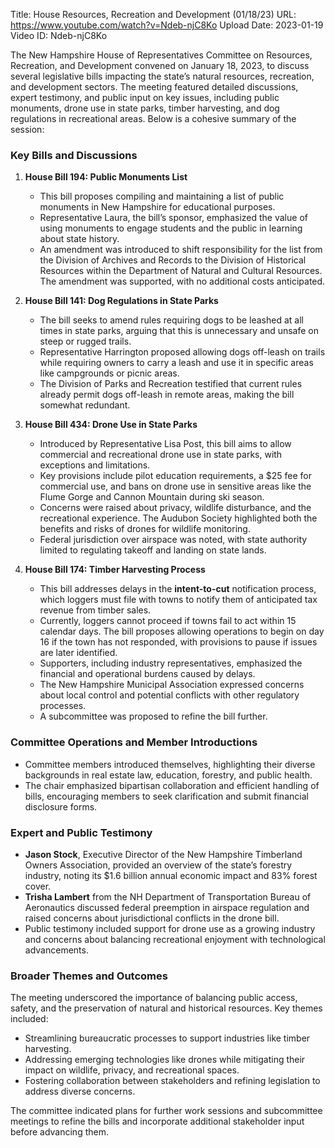 Title: House Resources, Recreation and Development (01/18/23)
URL: https://www.youtube.com/watch?v=Ndeb-njC8Ko
Upload Date: 2023-01-19
Video ID: Ndeb-njC8Ko

The New Hampshire House of Representatives Committee on Resources, Recreation, and Development convened on January 18, 2023, to discuss several legislative bills impacting the state’s natural resources, recreation, and development sectors. The meeting featured detailed discussions, expert testimony, and public input on key issues, including public monuments, drone use in state parks, timber harvesting, and dog regulations in recreational areas. Below is a cohesive summary of the session:

### **Key Bills and Discussions**

1. **House Bill 194: Public Monuments List**  
   - This bill proposes compiling and maintaining a list of public monuments in New Hampshire for educational purposes.  
   - Representative Laura, the bill’s sponsor, emphasized the value of using monuments to engage students and the public in learning about state history.  
   - An amendment was introduced to shift responsibility for the list from the Division of Archives and Records to the Division of Historical Resources within the Department of Natural and Cultural Resources. The amendment was supported, with no additional costs anticipated.

2. **House Bill 141: Dog Regulations in State Parks**  
   - The bill seeks to amend rules requiring dogs to be leashed at all times in state parks, arguing that this is unnecessary and unsafe on steep or rugged trails.  
   - Representative Harrington proposed allowing dogs off-leash on trails while requiring owners to carry a leash and use it in specific areas like campgrounds or picnic areas.  
   - The Division of Parks and Recreation testified that current rules already permit dogs off-leash in remote areas, making the bill somewhat redundant.

3. **House Bill 434: Drone Use in State Parks**  
   - Introduced by Representative Lisa Post, this bill aims to allow commercial and recreational drone use in state parks, with exceptions and limitations.  
   - Key provisions include pilot education requirements, a $25 fee for commercial use, and bans on drone use in sensitive areas like the Flume Gorge and Cannon Mountain during ski season.  
   - Concerns were raised about privacy, wildlife disturbance, and the recreational experience. The Audubon Society highlighted both the benefits and risks of drones for wildlife monitoring.  
   - Federal jurisdiction over airspace was noted, with state authority limited to regulating takeoff and landing on state lands.  

4. **House Bill 174: Timber Harvesting Process**  
   - This bill addresses delays in the **intent-to-cut** notification process, which loggers must file with towns to notify them of anticipated tax revenue from timber sales.  
   - Currently, loggers cannot proceed if towns fail to act within 15 calendar days. The bill proposes allowing operations to begin on day 16 if the town has not responded, with provisions to pause if issues are later identified.  
   - Supporters, including industry representatives, emphasized the financial and operational burdens caused by delays.  
   - The New Hampshire Municipal Association expressed concerns about local control and potential conflicts with other regulatory processes.  
   - A subcommittee was proposed to refine the bill further.

### **Committee Operations and Member Introductions**  
- Committee members introduced themselves, highlighting their diverse backgrounds in real estate law, education, forestry, and public health.  
- The chair emphasized bipartisan collaboration and efficient handling of bills, encouraging members to seek clarification and submit financial disclosure forms.  

### **Expert and Public Testimony**  
- **Jason Stock**, Executive Director of the New Hampshire Timberland Owners Association, provided an overview of the state’s forestry industry, noting its $1.6 billion annual economic impact and 83% forest cover.  
- **Trisha Lambert** from the NH Department of Transportation Bureau of Aeronautics discussed federal preemption in airspace regulation and raised concerns about jurisdictional conflicts in the drone bill.  
- Public testimony included support for drone use as a growing industry and concerns about balancing recreational enjoyment with technological advancements.  

### **Broader Themes and Outcomes**  
The meeting underscored the importance of balancing public access, safety, and the preservation of natural and historical resources. Key themes included:  
- Streamlining bureaucratic processes to support industries like timber harvesting.  
- Addressing emerging technologies like drones while mitigating their impact on wildlife, privacy, and recreational spaces.  
- Fostering collaboration between stakeholders and refining legislation to address diverse concerns.  

The committee indicated plans for further work sessions and subcommittee meetings to refine the bills and incorporate additional stakeholder input before advancing them.